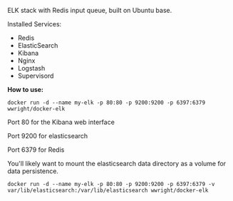 ELK stack with Redis input queue, built on Ubuntu base.

Installed Services:
* Redis
* ElasticSearch
* Kibana
* Nginx
* Logstash
* Supervisord

**How to use:**

`docker run -d --name my-elk -p 80:80 -p 9200:9200 -p 6397:6379 wwright/docker-elk`

Port 80 for the Kibana web interface

Port 9200 for elasticsearch

Port 6379 for Redis

You'll likely want to mount the elasticsearch data directory as a volume for data persistence.

`docker run -d --name my-elk -p 80:80 -p 9200:9200 -p 6397:6379 -v var/lib/elasticsearch:/var/lib/elasticsearch wwright/docker-elk`